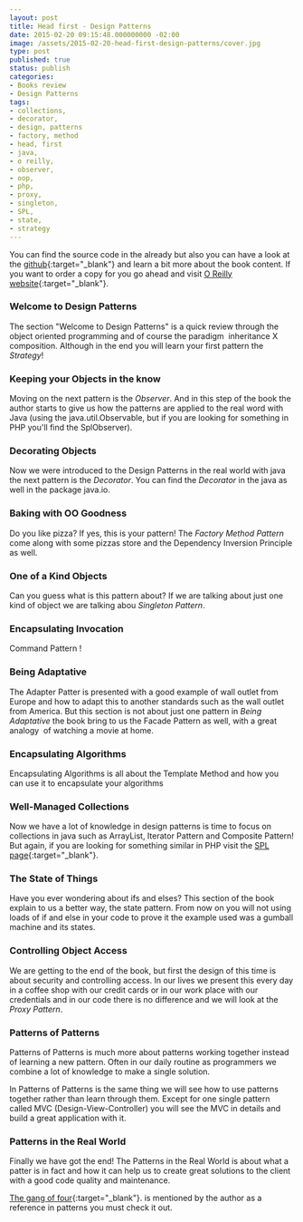 ```yaml
---
layout: post
title: Head first - Design Patterns
date: 2015-02-20 09:15:48.000000000 -02:00
image: /assets/2015-02-20-head-first-design-patterns/cover.jpg
type: post
published: true
status: publish
categories:
- Books review
- Design Patterns
tags:
- collections,
- decorator,
- design, patterns
- factory, method
- head, first
- java,
- o reilly,
- observer,
- oop,
- php,
- proxy,
- singleton,
- SPL,
- state,
- strategy
---
```


You can find the source code in the  already but also you can have a look at the
[github](https://github.com/bethrobson/Head-First-Design-Patterns){:target="_blank"} and learn a bit more about the
book content. If you want to order a copy for you go ahead and visit
[O Reilly website](http://shop.oreilly.com/product/9780596007126.do?CMP=ILC-hf1st){:target="_blank"}.

### Welcome to Design Patterns

The section "Welcome to Design Patterns" is a quick review through the object
oriented programming and of course the paradigm  inheritance X composition.
Although in the end you will learn your first pattern the *Strategy*!

### Keeping your Objects in the know

Moving on the next pattern is the *Observer*. And in this step of the book the
author starts to give us how the patterns are applied to the real word with
Java (using the java.util.Observable, but if you are looking for something in
PHP you'll find the SplObserver).

### Decorating Objects

Now we were introduced to the Design Patterns in the real world with java the
next pattern is the *Decorator*. You can find the *Decorator* in the java as well
in the package java.io.

### Baking with OO Goodness

Do you like pizza? If yes, this is your pattern! The *Factory Method Pattern* come
along with some pizzas store and the Dependency Inversion Principle as well.

### One of a Kind Objects

Can you guess what is this pattern about? If we are talking about just one kind
of object we are talking abou *Singleton Pattern*.

### Encapsulating Invocation

Command Pattern !

### Being Adaptative

The Adapter Patter is presented with a good example of wall outlet from Europe
and how to adapt this to another standards such as the wall outlet from America.
But this section is not about just one pattern in *Being Adaptative* the book bring
to us the Facade Pattern as well, with a great analogy  of watching a movie at
home.

### Encapsulating Algorithms

Encapsulating Algorithms is all about the Template Method and how you can use
it to encapsulate your algorithms

### Well-Managed Collections

Now we have a lot of knowledge in design patterns is time to focus on
collections in java such as ArrayList, Iterator Pattern and Composite Pattern!
But again, if you are looking for something similar in PHP visit
the [SPL page](http://php.net/manual/en/book.spl.php){:target="_blank"}.

### The State of Things

Have you ever wondering about ifs and elses? This section of the book explain
to us a better way, the state pattern. From now on you will not using loads
of if and else in your code to prove it the example used was a gumball
machine and its states.

### Controlling Object Access

We are getting to the end of the book, but first the design of this time is about security and controlling access.
In our lives we present this every day in a coffee shop with our credit cards or in our work place with our credentials
and in our code there is no difference and we will look at the *Proxy Pattern*.

### Patterns of Patterns

Patterns of Patterns is much more about patterns working together instead of learning a new pattern.
Often in our daily routine as programmers we combine a lot of knowledge to make a single solution.

In Patterns of Patterns is the same thing we will see how to use patterns together rather than learn through them.
Except for one single pattern called MVC (Design-View-Controller) you will see the MVC in details and build a
great application with it.

### Patterns in the Real World

Finally we have got the end! The Patterns in the Real World is about what a
patter is in fact and how it can help us to create great solutions to the client
with a good code quality and maintenance.

[The gang of four](http://books.google.com.br/books/about/Design_Patterns.html?id=6oHuKQe3TjQC&redir_esc=y){:target="_blank"}.
is mentioned by the author as a reference in patterns you must check it out.
